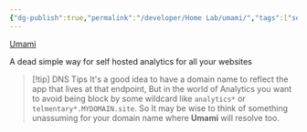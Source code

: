 ```yaml
---
{"dg-publish":true,"permalink":"/developer/Home Lab/umami/","tags":["selfhosted","analytics","html","webdev"]}
---
```


[Umami](https://umami.is/)

A dead simple way for self hosted analytics for all your websites

> [!tip] DNS Tips
> It's a good idea to have a domain name to reflect the app that lives at that endpoint, But in the world of Analytics you want to avoid being block by some wildcard like `analytics*` or `telmentary*.MYDOMAIN.site`. So It may be wise to think of something unassuming for your domain name where **Umami** will resolve too.